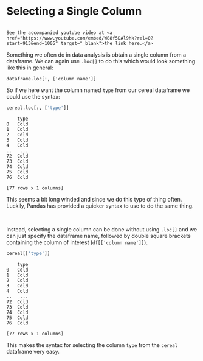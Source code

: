 # Selecting a Single Column

```{seealso}

See the accompanied youtube video at <a href="https://www.youtube.com/embed/W88f5DAl9hk?rel=0?start=913&end=1005" target="_blank">the link here.</a>

```
Something we often do in data analysis is obtain a single column from
a dataframe. We can again use `.loc[]` to do this which would look
something like this in general:

`dataframe.loc[:, ['column name']]`

So if we here want the column named `type` from our cereal dataframe we
could use the syntax:

``` python
cereal.loc[:, ['type']]
```

```out
    type
0   Cold
1   Cold
2   Cold
3   Cold
4   Cold
..   ...
72  Cold
73  Cold
74  Cold
75  Cold
76  Cold

[77 rows x 1 columns]
```

This seems a bit long winded and since we do this type of thing often.
Luckily, Pandas has provided a quicker syntax to use to do the same
thing.


<br>



Instead, selecting a single column can be done without using `.loc[]`
and we can just specify the dataframe name, followed by double square
brackets containing the column of interest (`df[['column name']]`).

``` python
cereal[['type']]
```

```out
    type
0   Cold
1   Cold
2   Cold
3   Cold
4   Cold
..   ...
72  Cold
73  Cold
74  Cold
75  Cold
76  Cold

[77 rows x 1 columns]
```

This makes the syntax for selecting the column `type` from the `cereal`
dataframe very easy.


